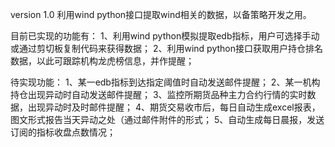 version 1.0
利用wind python接口提取wind相关的数据，以备策略开发之用。

目前已实现的功能有：
1、利用wind python模拟提取edb指标，用户可选择手动或通过剪切板复制代码来获得数据；
2、利用wind python接口获取用户持仓排名数据，以此可跟踪机构龙虎榜信息，并作提醒；

待实现功能：
1、某一edb指标到达指定阈值时自动发送邮件提醒；
2、某一机构持仓出现异动时自动发送邮件提醒；
3、监控所期货品种主力合约行情的实时数据，出现异动时及时邮件提醒；
4、期货交易收市后，每日自动生成excel报表，图文形式报告当天异动之处（通过邮件附件的形式；
5、自动生成每日晨报，发送订阅的指标收盘点数情况；
